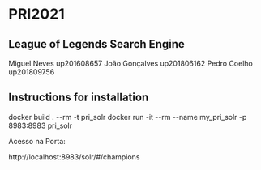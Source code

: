 # PRI2021

## League of Legends Search Engine


Miguel Neves up201608657
João Gonçalves up201806162
Pedro Coelho up201809756


## Instructions for installation

docker build . --rm -t pri_solr
docker run -it --rm --name my_pri_solr -p 8983:8983 pri_solr 

Acesso na Porta: 

http://localhost:8983/solr/#/champions 
